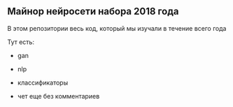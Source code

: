 Майнор нейросети набора 2018 года
--------------------------------

В этом репозитории весь код, который
мы изучали в течение всего года

Тут есть:

* gan

* nlp

* классификаторы

* чет еще без комментариев